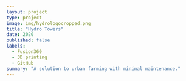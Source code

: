 ```yaml
---
layout: project
type: project
image: img/hydrologocropped.png
title: "Hydro Towers"
date: 2020
published: false
labels:
  - Fusion360
  - 3D printing
  - GitHub
summary: "A solution to urban farming with minimal maintenance."
---
```


